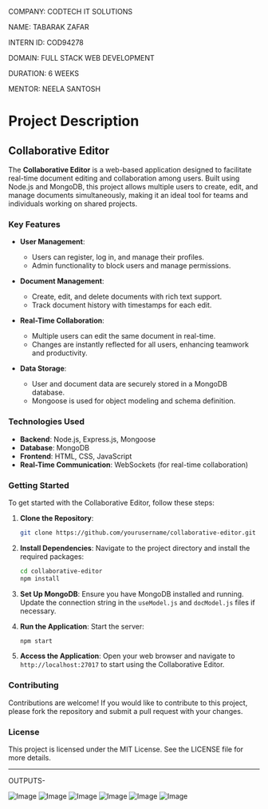 COMPANY: CODTECH IT SOLUTIONS

NAME: TABARAK ZAFAR

INTERN ID: COD94278

DOMAIN: FULL STACK WEB DEVELOPMENT

DURATION: 6 WEEKS

MENTOR: NEELA SANTOSH


# Project Description

## Collaborative Editor

The **Collaborative Editor** is a web-based application designed to facilitate real-time document editing and collaboration among users. Built using Node.js and MongoDB, this project allows multiple users to create, edit, and manage documents simultaneously, making it an ideal tool for teams and individuals working on shared projects.

### Key Features

- **User  Management**: 
  - Users can register, log in, and manage their profiles.
  - Admin functionality to block users and manage permissions.

- **Document Management**: 
  - Create, edit, and delete documents with rich text support.
  - Track document history with timestamps for each edit.

- **Real-Time Collaboration**: 
  - Multiple users can edit the same document in real-time.
  - Changes are instantly reflected for all users, enhancing teamwork and productivity.

- **Data Storage**: 
  - User and document data are securely stored in a MongoDB database.
  - Mongoose is used for object modeling and schema definition.

### Technologies Used

- **Backend**: Node.js, Express.js, Mongoose
- **Database**: MongoDB
- **Frontend**: HTML, CSS, JavaScript
- **Real-Time Communication**: WebSockets (for real-time collaboration)

### Getting Started

To get started with the Collaborative Editor, follow these steps:

1. **Clone the Repository**:
   ```bash
   git clone https://github.com/yourusername/collaborative-editor.git
   ```

2. **Install Dependencies**:
   Navigate to the project directory and install the required packages:
   ```bash
   cd collaborative-editor
   npm install
   ```

3. **Set Up MongoDB**:
   Ensure you have MongoDB installed and running. Update the connection string in the `useModel.js` and `docModel.js` files if necessary.

4. **Run the Application**:
   Start the server:
   ```bash
   npm start
   ```

5. **Access the Application**:
   Open your web browser and navigate to `http://localhost:27017` to start using the Collaborative Editor.

### Contributing

Contributions are welcome! If you would like to contribute to this project, please fork the repository and submit a pull request with your changes.

### License

This project is licensed under the MIT License. See the LICENSE file for more details.

---
OUTPUTS- 

![Image](https://github.com/user-attachments/assets/85504d4d-1970-4de3-a158-7cfc18118281)
![Image](https://github.com/user-attachments/assets/d70e2e89-e6d9-43a8-8981-706799c04ac8)
![Image](https://github.com/user-attachments/assets/759e3287-f4ea-4c59-b0ba-5b6abde16f9d)
![Image](https://github.com/user-attachments/assets/7f9814a5-86bb-4298-be6a-bc65c5111d45)
![Image](https://github.com/user-attachments/assets/5d20b5e8-2a33-4cc2-8991-245beef1db31)
![Image](https://github.com/user-attachments/assets/8db36cf0-840b-408e-8634-67ed7dc02321)

